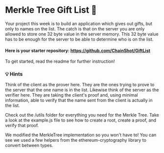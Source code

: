 # Merkle Tree Gift List 🎁

Your project this week is to build an application which gives out gifts, but only to names on the list. The catch is that on the server you are only allowed to store one 32 byte value in the server memory. This 32 byte value has to be enough for the server to be able to determine who is on the list.

#### Here is your starter repository: https://github.com/ChainShot/GiftList

To get started, read the readme for further instruction!

### 💡 Hints

Think of the client as the prover here. They are the ones trying to prove to the server that the one name is in the list. Likewise think of the server as the verifier here. They are taking the client's proof and, using minimal information, able to verify that the name sent from the client is actually in the list.

Check out the /utils folder for everything you need for the Merkle Tree. Take a look at the example.js file to see how to create a root, create a proof, and verify that proof.

We modified the MerkleTree implementation so you won't have to! You can see we used a few helpers from the ethereum-cryptography library to convert between types.